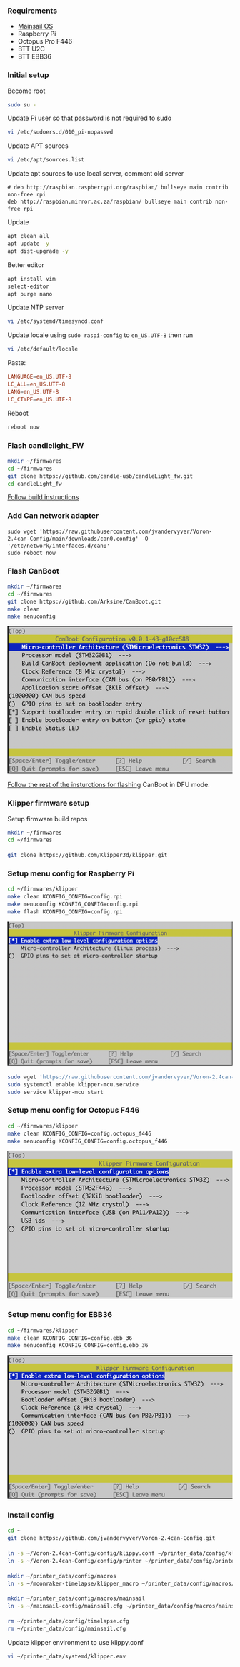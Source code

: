 ### Requirements

- [Mainsail OS](https://docs-os.mainsail.xyz/)
- Raspberry Pi
- Octopus Pro F446
- BTT U2C
- BTT EBB36

### Initial setup

Become root
```bash
sudo su -
```

Update Pi user so that password is not required to sudo
```bash
vi /etc/sudoers.d/010_pi-nopasswd
```

Update APT sources
```bash
vi /etc/apt/sources.list
```

Update apt sources to use local server, comment old server
```
# deb http://raspbian.raspberrypi.org/raspbian/ bullseye main contrib non-free rpi
deb http://raspbian.mirror.ac.za/raspbian/ bullseye main contrib non-free rpi
```

Update
```bash
apt clean all
apt update -y
apt dist-upgrade -y
```

Better editor
```bash
apt install vim
select-editor
apt purge nano
```

Update NTP server
```bash
vi /etc/systemd/timesyncd.conf
```

Update locale using `sudo raspi-config` to `en_US.UTF-8` then run
```bash
vi /etc/default/locale
```

Paste:
```conf
LANGUAGE=en_US.UTF-8
LC_ALL=en_US.UTF-8
LANG=en_US.UTF-8
LC_CTYPE=en_US.UTF-8
```

Reboot
```bash
reboot now
```

### Flash candlelight_FW

```bash
mkdir ~/firmwares
cd ~/firmwares
git clone https://github.com/candle-usb/candleLight_fw.git
cd candleLight_fw
```

[Follow build instructions](https://github.com/candle-usb/candleLight_fw#building)


### Add Can network adapter

```
sudo wget 'https://raw.githubusercontent.com/jvandervyver/Voron-2.4can-Config/main/downloads/can0.config' -O '/etc/network/interfaces.d/can0'
sudo reboot now
```

### Flash CanBoot

```bash
mkdir ~/firmwares
cd ~/firmwares
git clone https://github.com/Arksine/CanBoot.git
make clean
make menuconfig
```

![Klipper Octopus Menuconfig](https://raw.githubusercontent.com/jvandervyver/Voron-2.4can-Config/main/downloads/canboot_ebb36.png)

[Follow the rest of the insturctions for flashing](https://maz0r.github.io/klipper_canbus/toolhead/ebb36-42_v1.1.html) CanBoot in DFU mode.

### Klipper firmware setup

Setup firmware build repos

```bash
mkdir ~/firmwares
cd ~/firmwares

git clone https://github.com/Klipper3d/klipper.git

```

### Setup menu config for Raspberry Pi

```bash
cd ~/firmwares/klipper
make clean KCONFIG_CONFIG=config.rpi
make menuconfig KCONFIG_CONFIG=config.rpi
make flash KCONFIG_CONFIG=config.rpi
```

![Klipper Octopus Menuconfig](https://raw.githubusercontent.com/jvandervyver/Voron-2.4can-Config/main/downloads/klipper_mcu.png)

```bash
sudo wget 'https://raw.githubusercontent.com/jvandervyver/Voron-2.4can-Config/main/downloads/klipper-mcu.service' -O '/etc/systemd/system/klipper-mcu.service'
sudo systemctl enable klipper-mcu.service
sudo service klipper-mcu start
```

### Setup menu config for Octopus F446

```bash
cd ~/firmwares/klipper
make clean KCONFIG_CONFIG=config.octopus_f446
make menuconfig KCONFIG_CONFIG=config.octopus_f446
```

![Klipper Octopus Menuconfig](https://raw.githubusercontent.com/jvandervyver/Voron-2.4can-Config/main/downloads/klipper_octopus.png)

### Setup menu config for EBB36

```bash
cd ~/firmwares/klipper
make clean KCONFIG_CONFIG=config.ebb_36
make menuconfig KCONFIG_CONFIG=config.ebb_36
```

![Klipper Octopus Menuconfig](https://raw.githubusercontent.com/jvandervyver/Voron-2.4can-Config/main/downloads/klipper_ebb36.png)

### Install config

```bash
cd ~
git clone https://github.com/jvandervyver/Voron-2.4can-Config.git

ln -s ~/Voron-2.4can-Config/config/klippy.conf ~/printer_data/config/klippy.conf
ln -s ~/Voron-2.4can-Config/config/printer ~/printer_data/config/printer

mkdir ~/printer_data/config/macros
ln -s ~/moonraker-timelapse/klipper_macro ~/printer_data/config/macros/timelapse

mkdir ~/printer_data/config/macros/mainsail
ln -s ~/mainsail-config/mainsail.cfg ~/printer_data/config/macros/mainsail/mainsail.cfg

rm ~/printer_data/config/timelapse.cfg
rm ~/printer_data/config/mainsail.cfg
```

Update klipper environment to use klippy.conf
```bash
vi ~/printer_data/systemd/klipper.env
```
